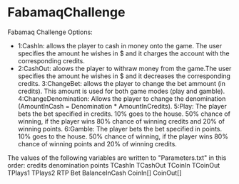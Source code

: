 # FabamaqChallenge
Fabamaq Challenge
Options:
- 1:CashIn: allows the player to cash in money onto the game. The user specifies the amount he wishes in $ and it charges the account with the corresponding credits.
- 2:CashOut: aloows the player to withraw money from the game.The user specifies the amount he wishes in $ and it decreases the corresponding credits.
3:ChangeBet: allows the player to change the bet ammount (in credits). This amount is used for both game modes (play and gamble).
4:ChangeDenomination: Allows the player to change the denomination (AmountInCash = Denomination * AmountInCredits).
5:Play: The player bets the bet specified in credits. 10% goes to the house. 50% chance of winning, if the player wins 80% chance of winning credits and 20% of winning points.
6:Gamble: The player bets the bet specified in points. 10% goes to the house. 50% chance of winning, if the player wins 80% chance of winning points and 20% of winning credits.

The values of the following variables are written to "Parameters.txt" in this order:
credits
denomination
points
TCashIn
TCashOut
TCoinIn
TCoinOut
TPlays1
TPlays2
RTP
Bet
BalanceInCash
CoinIn[]
CoinOut[]
